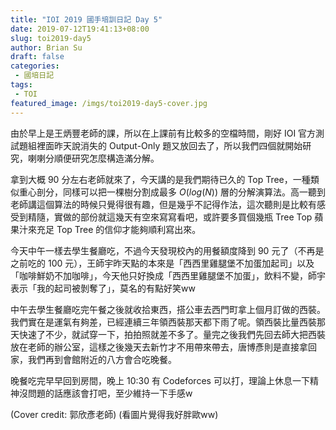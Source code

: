 ```yaml
---
title: "IOI 2019 國手培訓日記 Day 5"
date: 2019-07-12T19:41:13+08:00
slug: toi2019-day5
author: Brian Su
draft: false
categories:
 - 國培日記
tags:
 - TOI
featured_image: /imgs/toi2019-day5-cover.jpg
---
```


由於早上是王炳豐老師的課，所以在上課前有比較多的空檔時間，剛好 IOI 官方測試題組裡面昨天說消失的 Output-Only 題又放回去了，所以我們四個就開始研究，喇喇分順便研究怎麼構造滿分解。

拿到大概 90 分左右老師就來了，今天講的是我們期待已久的 Top Tree，一種類似重心剖分，同樣可以把一棵樹分割成最多 $O(log(N))$ 層的分解演算法。高一聽到老師講這個算法的時候只覺得很有趣，但是幾乎不記得作法，這次聽則是比較有感受到精隨，實做的部份就這幾天有空來寫寫看吧，或許要多買個幾瓶 Tree Top 蘋果汁來充足 Top Tree 的信仰才能夠順利寫出來。

今天中午一樣去學生餐廳吃，不過今天發現校內的用餐額度降到 90 元了（不再是之前吃的 100 元），王師宇昨天點的本來是「西西里雞腿堡不加蛋加起司」以及「咖啡鮮奶不加咖啡」，今天他只好換成「西西里雞腿堡不加蛋」，飲料不變，師宇表示「我的起司被剝奪了」，莫名的有點好笑ww 

中午去學生餐廳吃完午餐之後就收拾東西，搭公車去西門町拿上個月訂做的西裝。我們實在是運氣有夠差，已經連續三年領西裝那天都下雨了呢。領西裝比量西裝那天快速了不少，就試穿一下，拍拍照就差不多了。量完之後我們先回去師大把西裝放在老師的辦公室，這樣之後幾天去新竹才不用帶來帶去，唐博彥則是直接拿回家，我們再到會館附近的八方會合吃晚餐。

晚餐吃完早早回到房間，晚上 10:30 有 Codeforces 可以打，理論上休息一下精神沒問題的話應該會打吧，至少維持一下手感w 

<!--more-->

(Cover credit: 郭欣彥老師) (看圖片覺得我好胖歐ww)
